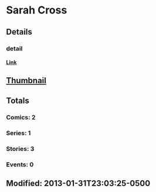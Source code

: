 # Sarah  Cross 
## Details
### detail
#### [Link](http://marvel.com/comics/creators/10273/sarah_cross?utm_campaign=apiRef&utm_source=225578a89fc76f3d20fbffda5d17a88d)
## [Thumbnail](http://i.annihil.us/u/prod/marvel/i/mg/b/40/image_not_available.jpg)
## Totals
### Comics: 2
### Series: 1
### Stories: 3
### Events: 0
## Modified: 2013-01-31T23:03:25-0500